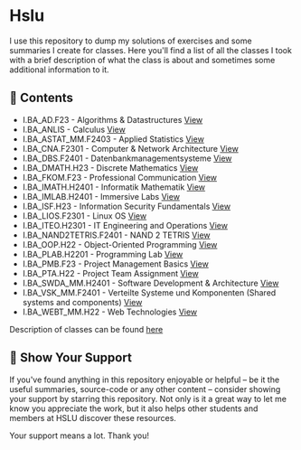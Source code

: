 # Hslu

I use this repository to dump my solutions of exercises and some summaries I create for classes. Here you'll find a list of all the classes I took with a brief description of what the class is about and sometimes some additional information to it.

## 📖 Contents

- I.BA_AD.F23 - Algorithms & Datastructures [View](I.BA_AD.F23/)
- I.BA_ANLIS - Calculus [View](I.BA_ANLIS.H22/)
- I.BA_ASTAT_MM.F2403 - Applied Statistics [View](I.BA_ASTAT_MM.F2403/)
- I.BA_CNA.F2301 - Computer & Network Architecture [View](I.BA_CNA.F2301/)
- I.BA_DBS.F2401 - Datenbankmanagementsysteme [View](I.BA_DBS.F2401/)
- I.BA_DMATH.H23 - Discrete Mathematics [View](I.BA_DMATH.H23/)
- I.BA_FKOM.F23 - Professional Communication [View](I.BA_FKOM.F23/)
- I.BA_IMATH.H2401 - Informatik Mathematik [View](I.BA_IMATH.H2401)
- I.BA_IMLAB.H2401 - Immersive Labs [View](I.BA_IMLAB.H2401)
- I.BA_ISF.H23 - Information Security Fundamentals [View](I.BA_ISF.H23/)
- I.BA_LIOS.F2301 - Linux OS [View](I.BA_LIOS.F2301/)
- I.BA_ITEO.H2301 - IT Engineering and Operations [View](I.BA_ITEO.H2301)
- I.BA_NAND2TETRIS.F2401 - NAND 2 TETRIS [View](I.BA_NAND2TETRIS.F2401/)
- I.BA_OOP.H22 - Object-Oriented Programming [View](I.BA_OOP.H22/)
- I.BA_PLAB.H2201 - Programming Lab [View](I.BA_PLAB.H2201/)
- I.BA_PMB.F23 - Project Management Basics [View](I.BA_PMB.F23/)
- I.BA_PTA.H22 - Project Team Assignment [View](I.BA_PTA.H22/)
- I.BA_SWDA_MM.H2401 - Software Development & Architecture [View](I.BA_SWDA_MM.H2401/)
- I.BA_VSK_MM.F2401 - Verteilte Systeme und Komponenten (Shared systems and components) [View](I.BA_VSK_MM.F2401/)
- I.BA_WEBT_MM.H22 - Web Technologies [View](I.BA_WEBT_MM.H22/)

Description of classes can be found [here](classes.md)

## 🌟 Show Your Support

If you've found anything in this repository enjoyable or helpful – be it the useful summaries, source-code or any other content – consider showing your support by starring this repository. Not only is it a great way to let me know you appreciate the work, but it also helps other students and members at HSLU discover these resources.

Your support means a lot. Thank you!
